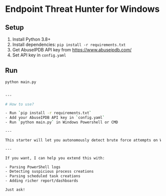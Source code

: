 # Endpoint Threat Hunter for Windows

## Setup

1. Install Python 3.8+  
2. Install dependencies: `pip install -r requirements.txt`  
3. Get AbuseIPDB API key from https://www.abuseipdb.com/  
4. Set API key in `config.yaml`

## Run

```bash
python main.py


---

# How to use?

- Run `pip install -r requirements.txt`  
- Add your AbuseIPDB API key in `config.yaml`  
- Run `python main.py` in Windows Powershell or CMD

---

This starter will let you autonomously detect brute force attempts on Windows, enrich data with threat intel, and produce a simple report your team can use immediately.

---

If you want, I can help you extend this with:

- Parsing PowerShell logs  
- Detecting suspicious process creations  
- Parsing scheduled task creations  
- Adding richer report/dashboards

Just ask!
